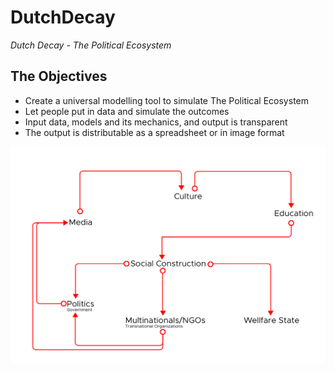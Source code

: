 # DutchDecay

*Dutch Decay - The Political Ecosystem*

## The Objectives
* Create a universal modelling tool to simulate The Political Ecosystem
* Let people put in data and simulate the outcomes
* Input data, models and its mechanics, and output is transparent
* The output is distributable as a spreadsheet or in image format

![GitHub Logo](https://github.com/jeroencarelse/DutchDecay/blob/master/Resources/Flows/The%20Political%20Ecosystem.png)
